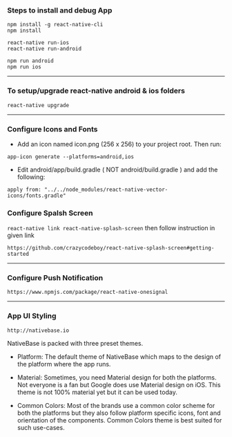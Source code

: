 ### Steps to install and debug App
```
npm install -g react-native-cli
npm install

react-native run-ios
react-native run-android

npm run android
npm run ios
```

---

### To setup/upgrade react-native android & ios folders

```
react-native upgrade
```

---

### Configure Icons and Fonts
- Add an icon named icon.png (256 x 256) to your project root. Then run:
```
app-icon generate --platforms=android,ios
```

- Edit android/app/build.gradle ( NOT android/build.gradle ) and add the following:
```
apply from: "../../node_modules/react-native-vector-icons/fonts.gradle"
```

### Configure Spalsh Screen

`react-native link react-native-splash-screen` then follow instruction in given link
```
https://github.com/crazycodeboy/react-native-splash-screen#getting-started
```

---

### Configure Push Notification
```
https://www.npmjs.com/package/react-native-onesignal
```

---

### App UI Styling
```
http://nativebase.io
```

NativeBase is packed with three preset themes.

- Platform: The default theme of NativeBase which maps to the design of the platform where the app runs.

- Material: Sometimes, you need Material design for both the platforms. Not everyone is a fan but Google does use Material design on iOS. This theme is not 100% material yet but it can be used today.

- Common Colors: Most of the brands use a common color scheme for both the platforms but they also follow platform specific icons, font and orientation of the components. Common Colors theme is best suited for such use-cases.
